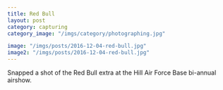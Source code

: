 ```yaml
---
title: Red Bull
layout: post
category: capturing
category_image: "/imgs/category/photographing.jpg"

image: "/imgs/posts/2016-12-04-red-bull.jpg"
image2: "/imgs/posts/2016-12-04-red-bull.jpg"
---
```


Snapped a shot of the Red Bull extra at the Hill Air Force Base bi-annual airshow.
